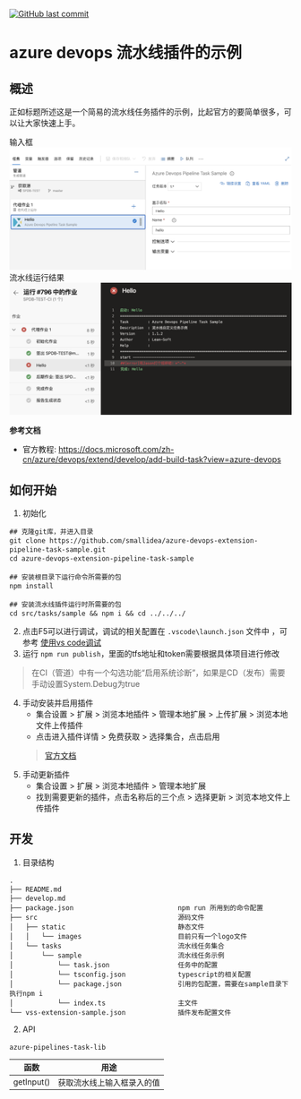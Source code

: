 [![GitHub last commit](https://img.shields.io/github/last-commit/smallidea/azure-devops-extension-pipeline-task-sample?logo=github&logoColor=white)](https://github.com/smallidea/azure-devops-extension-pipeline-task-sample) 

# azure devops 流水线插件的示例

## 概述
正如标题所述这是一个简易的流水线任务插件的示例，比起官方的要简单很多，可以让大家快速上手。

输入框
<img src='src/static/images/sample-inputs.png' />
流水线运行结果
<img src='src/static/images/sample-result.png' />

**参考文档**
- 官方教程: https://docs.microsoft.com/zh-cn/azure/devops/extend/develop/add-build-task?view=azure-devops


## 如何开始
1. 初始化
``` shell 
## 克隆git库，并进入目录
git clone https://github.com/smallidea/azure-devops-extension-pipeline-task-sample.git
cd azure-devops-extension-pipeline-task-sample

## 安装根目录下运行命令所需要的包
npm install

## 安装流水线插件运行时所需要的包
cd src/tasks/sample && npm i && cd ../../../
```

2. 点击F5可以进行调试，调试的相关配置在 `.vscode\launch.json` 文件中 ，可参考 [使用vs code调试](https://code.visualstudio.com/docs/editor/debugging)
3. 运行 `npm run publish`，里面的tfs地址和token需要根据具体项目进行修改
> 在CI（管道）中有一个勾选功能“启用系统诊断”，如果是CD（发布）需要手动设置System.Debug为true
4. 手动安装并启用插件
   - 集合设置 > 扩展 > 浏览本地插件 > 管理本地扩展 > 上传扩展 > 浏览本地文件上传插件
   - 点击进入插件详情 > 免费获取 > 选择集合，点击启用
   > [官方文档](https://docs.microsoft.com/zh-cn/azure/devops/extend/publish/command-line?view=azure-devops&viewFallbackFrom=vsts)
5. 手动更新插件
   - 集合设置 > 扩展 > 浏览本地插件 > 管理本地扩展
   - 找到需要更新的插件，点击名称后的三个点 > 选择更新 > 浏览本地文件上传插件

## 开发
1. 目录结构
``` tree
.
├── README.md              
├── develop.md
├── package.json                          npm run 所用到的命令配置
├── src                                   源码文件
│   ├── static                            静态文件
│   │   └── images                        目前只有一个logo文件
│   └── tasks                             流水线任务集合
│       └── sample                        流水线任务示例
│           └── task.json                 任务中的配置
│           └── tsconfig.json             typescript的相关配置
│           └── package.json              引用的包配置，需要在sample目录下执行npm i
│           └── index.ts                  主文件
└── vss-extension-sample.json             插件发布配置文件
```
2. API

`azure-pipelines-task-lib`

| 函数                   | 用途                                                                     |
| --------------------------- | ------------------------------------------------------------------------- |
| getInput()                  | 获取流水线上输入框录入的值      |


